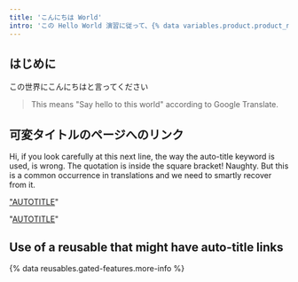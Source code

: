 ```yaml
---
title: 'こんにちは World'
intro: 'この Hello World 演習に従って、{% data variables.product.product_name %} の使用を開始します。'
---
```


## はじめに

この世界にこんにちはと言ってください

> This means "Say hello to this world" according to Google Translate.

## 可変タイトルのページへのリンク

Hi, if you look carefully at this next line, the way the auto-title keyword
is used, is wrong. The quotation is inside the square bracket! Naughty.
But this is a common occurrence in translations and we need to smartly
recover from it.

["AUTOTITLE](/get-started/quickstart/dynamic-title)"

"[AUTOTITLE](/get-started/foo/cross-version-linking)"

## Use of a reusable that might have auto-title links

{% data reusables.gated-features.more-info %}
